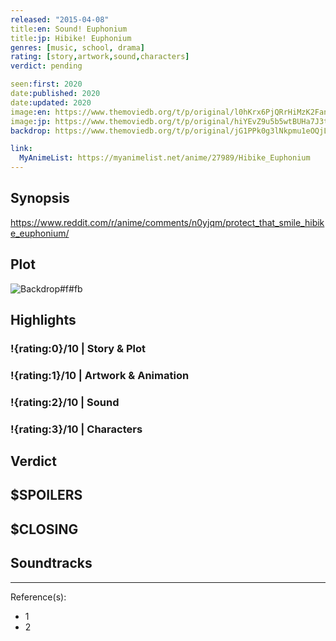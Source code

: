 ```yaml
---
released: "2015-04-08"
title:en: Sound! Euphonium
title:jp: Hibike! Euphonium
genres: [music, school, drama]
rating: [story,artwork,sound,characters]
verdict: pending

seen:first: 2020
date:published: 2020
date:updated: 2020
image:en: https://www.themoviedb.org/t/p/original/l0hKrx6PjQRrHiMzK2Fanen2xbL.jpg
image:jp: https://www.themoviedb.org/t/p/original/hiYEvZ9u5b5wtBUHa7J3t8DFEzg.jpg
backdrop: https://www.themoviedb.org/t/p/original/jG1PPk0g3lNkpmu1eOQjLVTG4ml.jpg

link:
  MyAnimeList: https://myanimelist.net/anime/27989/Hibike_Euphonium
---
```



## Synopsis

<https://www.reddit.com/r/anime/comments/n0yjqm/protect_that_smile_hibike_euphonium/>

## Plot

![Backdrop#f#fb](link "Source: TMDB")

## Highlights

### !{rating:0}/10 | Story & Plot

### !{rating:1}/10 | Artwork & Animation

### !{rating:2}/10 | Sound

### !{rating:3}/10 | Characters

## Verdict

## $SPOILERS

## $CLOSING

## Soundtracks

***
Reference(s):

- 1
- 2
